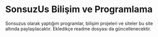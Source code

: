 # SonsuzUs Bilişim ve Programlama

Sonsuzus olarak yaptığım programlar, bilişim projeleri ve siteler bu site altında paylaşılacaktır. Ekledikçe readme dosyası da güncellenecektir.
